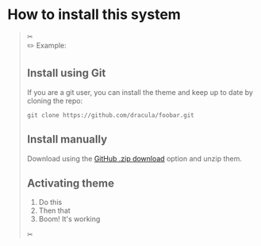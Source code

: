 How to install this system
==========================

> ✂  
> ✏️ Example:
>
> Install using Git
> -----------------
>
> If you are a git user, you can install the theme and keep up to date by cloning the repo:
>
>     git clone https://github.com/dracula/foobar.git
>
> Install manually
> ----------------
>
> Download using the [GitHub .zip download](https://github.com/dracula/foobar/archive/master.zip) option
> and unzip them.
>
> Activating theme
> ----------------
>
> 1. Do this
> 2. Then that
> 3. Boom! It's working
>
> ✂
